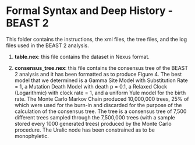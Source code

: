 # Formal Syntax and Deep History - BEAST 2
This folder contains the instructions, the xml files, the tree files, and the log files used in the BEAST 2 analysis.

1. **table.nex**: this file contains the dataset in Nexus format.

2. **consensus_tree.nex**: this file contains the consensus tree of the BEAST 2 analysis and it has been formatted as to produce Figure 4. The best model that we determined is a Gamma Site Model with Substitution Rate = 1, a Mutation Death Model with death p = 0.1, a Relaxed Clock (Logarithmic) with clock rate = 1, and a uniform Yule model for the birth rate. The Monte Carlo Markov Chain produced 10,000,000 trees, 25% of which were used for the burn-in and discarded for the purpose of the calculation of the consensus tree. The tree is a consensus tree of 7,500 different trees sampled through the 7,500,000 trees (with a sample stored every 1000 generated trees) produced by the Monte Carlo procedure. The Uralic node has been constrained as to be monophyletic.
